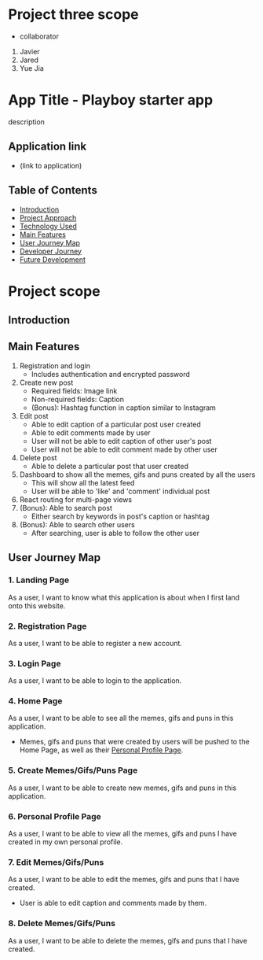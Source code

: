 # Project three scope
- collaborator 
1) Javier 
2) Jared
3) Yue Jia

# App Title - Playboy starter app

description

## Application link

- (link to application)

## Table of Contents
- [Introduction](#Introduction)
- [Project Approach](#project-approach)
- [Technology Used](#Technology-used)
- [Main Features](#Main-features)
- [User Journey Map](#User-Journey-Map)
- [Developer Journey](#Developer-Journey)
- [Future Development](#Future-Development)

# Project scope

## Introduction

## Main Features
1. Registration and login
   - Includes authentication and encrypted password
2. Create new post
   - Required fields: Image link
   - Non-required fields: Caption
   - (Bonus): Hashtag function in caption similar to Instagram
3. Edit post
   - Able to edit caption of a particular post user created
   - Able to edit comments made by user
   - User will not be able to edit caption of other user's post
   - User will not be able to edit comment made by other user
4. Delete post
   - Able to delete a particular post that user created
5. Dashboard to show all the memes, gifs and puns created by all the users
   - This will show all the latest feed
   - User will be able to 'like' and 'comment' individual post
6. React routing for multi-page views
7. (Bonus): Able to search post
   - Either search by keywords in post's caption or hashtag
8. (Bonus): Able to search other users
   - After searching, user is able to follow the other user

## User Journey Map
### 1. Landing Page
As a user, I want to know what this application is about when I first land onto this website.

### 2. Registration Page
As a user, I want to be able to register a new account.

### 3. Login Page
As a user, I want to be able to login to the application.

### 4. Home Page
As a user, I want to be able to see all the memes, gifs and puns in this application.
- Memes, gifs and puns that were created by users will be pushed to the Home Page, as well as their [Personal Profile Page](#6.-personal-profile-page).

### 5. Create Memes/Gifs/Puns Page
As a user, I want to be able to create new memes, gifs and puns in this application.

### 6. Personal Profile Page
As a user, I want to be able to view all the memes, gifs and puns I have created in my own personal profile.

### 7. Edit Memes/Gifs/Puns
As a user, I want to be able to edit the memes, gifs and puns that I have created.
- User is able to edit caption and comments made by them.

### 8. Delete Memes/Gifs/Puns
As a user, I want to be able to delete the memes, gifs and puns that I have created.

